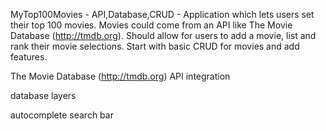 MyTop100Movies - API,Database,CRUD - Application which lets users set their top 100 movies. Movies could come from an API like The Movie Database (http://tmdb.org). Should allow for users to add a movie, list and rank their movie selections. Start with basic CRUD for movies and add features.

The Movie Database (http://tmdb.org) API integration 

database layers

autocomplete search bar
